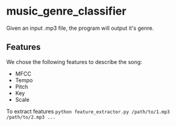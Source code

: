 # music_genre_classifier

Given an input .mp3 file, the program will output it's genre.

## Features

We chose the following features to describe the song:
* MFCC
* Tempo
* Pitch
* Key
* Scale

To extract features
`python feature_extractor.py /path/to/1.mp3 /path/to/2.mp3 ...`
